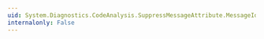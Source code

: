 ```yaml
---
uid: System.Diagnostics.CodeAnalysis.SuppressMessageAttribute.MessageId
internalonly: False
---
```

